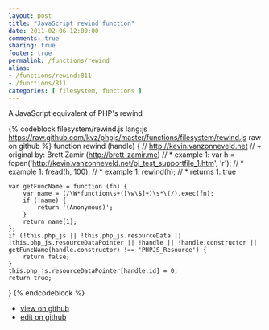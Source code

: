 ```yaml
---
layout: post
title: "JavaScript rewind function"
date: 2011-02-06 12:00:00
comments: true
sharing: true
footer: true
permalink: /functions/rewind
alias:
- /functions/rewind:811
- /functions/811
categories: [ filesystem, functions ]
---
```

A JavaScript equivalent of PHP's rewind
<!-- more -->
{% codeblock filesystem/rewind.js lang:js https://raw.github.com/kvz/phpjs/master/functions/filesystem/rewind.js raw on github %}
function rewind (handle) {
    // http://kevin.vanzonneveld.net
    // +   original by: Brett Zamir (http://brett-zamir.me)
    // *     example 1: var h = fopen('http://kevin.vanzonneveld.net/pj_test_supportfile_1.htm', 'r');
    // *     example 1: fread(h, 100);
    // *     example 1: rewind(h);
    // *     returns 1: true

    var getFuncName = function (fn) {
        var name = (/\W*function\s+([\w\$]+)\s*\(/).exec(fn);
        if (!name) {
            return '(Anonymous)';
        }
        return name[1];
    };
    if (!this.php_js || !this.php_js.resourceData || !this.php_js.resourceDataPointer || !handle || !handle.constructor || getFuncName(handle.constructor) !== 'PHPJS_Resource') {
        return false;
    }
    this.php_js.resourceDataPointer[handle.id] = 0;
    return true;
}
{% endcodeblock %}
<ul>
 <li><a href="https://github.com/kvz/phpjs/blob/master/functions/filesystem/rewind.js">view on github</a></li>
 <li><a href="https://github.com/kvz/phpjs/edit/master/functions/filesystem/rewind.js">edit on github</a></li>
</ul>
